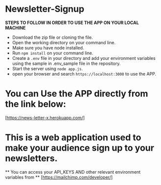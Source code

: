 # Newsletter-Signup


**STEPS TO FOLLOW IN ORDER TO USE THE APP ON YOUR LOCAL MACHINE**
* Download the zip file or cloning the file.
* Open the working directory on your command line.
* Make sure you have node installed.
* Run `npm install` on your command line.
* Create a `.env` file in your directory and add your environment variables using the sample in .env_sample file in the repository.
* Start the server using `node app.js`.
* open your browser and search `https://localhost:3000` to use the APP.


# You can Use the APP directly from the link below:

[https://news-letter-x.herokuapp.com/]

# This is a web application used to make your audience sign up to your newsletters.

** You can access your API_KEYS AND other relevant environment variables  from ** [https://mailchimp.com/developer/] 
